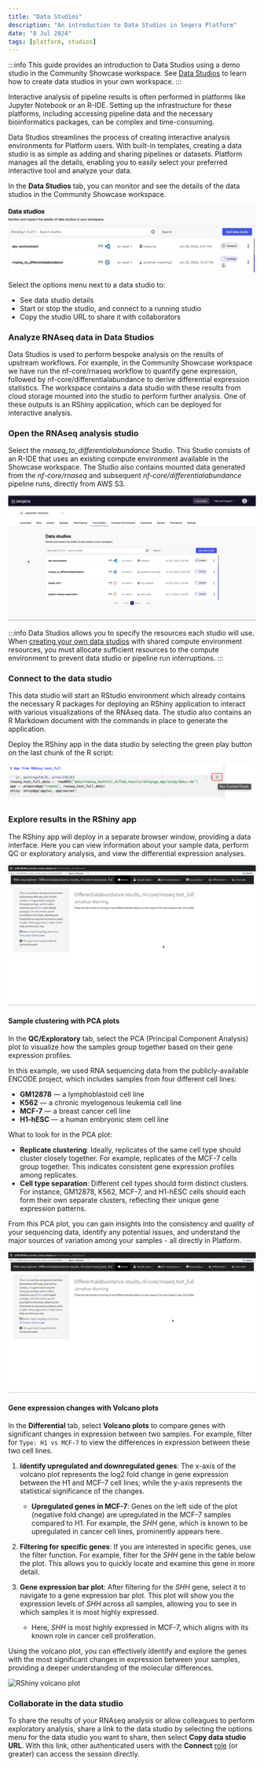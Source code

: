 ```yaml
---
title: "Data Studios"
description: "An introduction to Data Studios in Seqera Platform"
date: "8 Jul 2024"
tags: [platform, studios]
---
```


:::info
This guide provides an introduction to Data Studios using a demo studio in the Community Showcase workspace. See [Data Studios](../../data_studios/overview) to learn how to create data studios in your own workspace. 
:::

Interactive analysis of pipeline results is often performed in platforms like Jupyter Notebook or an R-IDE. Setting up the infrastructure for these platforms, including accessing pipeline data and the necessary bioinformatics packages, can be complex and time-consuming.

Data Studios streamlines the process of creating interactive analysis environments for Platform users. With built-in templates, creating a data studio is as simple as adding and sharing pipelines or datasets. Platform manages all the details, enabling you to easily select your preferred interactive tool and analyze your data.

In the **Data Studios** tab, you can monitor and see the details of the data studios in the Community Showcase workspace.

![Data studios overview](./assets/data-studios-overview.png)

Select the options menu next to a data studio to:
- See data studio details
- Start or stop the studio, and connect to a running studio
- Copy the studio URL to share it with collaborators

### Analyze RNAseq data in Data Studios

Data Studios is used to perform bespoke analysis on the results of upstream workflows. For example, in the Community Showcase workspace we have run the nf-core/rnaseq workflow to quantify gene expression, followed by nf-core/differentialabundance to derive differential expression statistics. The workspace contains a data studio with these results from cloud storage mounted into the studio to perform further analysis. One of these outputs is an RShiny application, which can be deployed for interactive analysis.

### Open the RNAseq analysis studio 

Select the *rnaseq_to_differentialabundance* Studio. This Studio consists of an R-IDE that uses an existing compute environment available in the Showcase workspace. The Studio also contains mounted data generated from the *nf-core/rnaseq* and subsequent *nf-core/differentialabundance* pipeline runs, directly from AWS S3. 

![RNAseq studio details](assets/rnaseq-diffab-studio-details.gif)

:::info
Data Studios allows you to specify the resources each studio will use. When [creating your own data studios](../../data_studios/overview) with shared compute environment resources, you must allocate sufficient resources to the compute environment to prevent data studio or pipeline run interruptions. 
:::

### Connect to the data studio

This data studio will start an RStudio environment which already contains the necessary R packages for deploying an RShiny application to interact with various visualizations of the RNAseq data. The studio also contains an R Markdown document with the commands in place to generate the application.

Deploy the RShiny app in the data studio by selecting the green play button on the last chunk of the R script:

![Run RShiny app](./assets/rnaseq-diffab-run-rshiny-app.png)

### Explore results in the RShiny app

The RShiny app will deploy in a separate browser window, providing a data interface. Here you can view information about your sample data, perform QC or exploratory analysis, and view the differential expression analyses.

![RShiny app exploration](assets/rnaseq-diffab-rshiny-app-explore.gif)

#### Sample clustering with PCA plots

In the **QC/Exploratory** tab, select the PCA (Principal Component Analysis) plot to visualize how the samples group together based on their gene expression profiles.

In this example, we used RNA sequencing data from the publicly-available ENCODE project, which includes samples from four different cell lines: 

- **GM12878** — a lymphoblastoid cell line
- **K562** — a chronic myelogenous leukemia cell line
- **MCF-7** — a breast cancer cell line
- **H1-hESC** — a human embryonic stem cell line

What to look for in the PCA plot:

- **Replicate clustering**: Ideally, replicates of the same cell type should cluster closely together. For example, replicates of the MCF-7 cells group together. This indicates consistent gene expression profiles among replicates.
- **Cell type separation**: Different cell types should form distinct clusters. For instance, GM12878, K562, MCF-7, and H1-hESC cells should each form their own separate clusters, reflecting their unique gene expression patterns.

From this PCA plot, you can gain insights into the consistency and quality of your sequencing data, identify any potential issues, and understand the major sources of variation among your samples - all directly in Platform.

![RShiny PCA plot](assets/rnaseq-diffab-rshiny-pca-plot.gif)

#### Gene expression changes with Volcano plots 

In the **Differential** tab, select **Volcano plots** to compare genes with significant changes in expression between two samples. For example, filter for `Type: H1 vs MCF-7` to view the differences in expression between these two cell lines.

1. **Identify upregulated and downregulated genes**: The x-axis of the volcano plot represents the log2 fold change in gene expression between the H1 and MCF-7 cell lines, while the y-axis represents the statistical significance of the changes.

    - **Upregulated genes in MCF-7**: Genes on the left side of the plot (negative fold change) are upregulated in the MCF-7 samples compared to H1. For example, the _SHH_ gene, which is known to be upregulated in cancer cell lines, prominently appears here.

2. **Filtering for specific genes**: If you are interested in specific genes, use the filter function. For example, filter for the _SHH_ gene in the table below the plot. This allows you to quickly locate and examine this gene in more detail.

3. **Gene expression bar plot**: After filtering for the _SHH_ gene, select it to navigate to a gene expression bar plot. This plot will show you the expression levels of _SHH_ across all samples, allowing you to see in which samples it is most highly expressed.

    - Here, _SHH_ is most highly expressed in MCF-7, which aligns with its known role in cancer cell proliferation.

Using the volcano plot, you can effectively identify and explore the genes with the most significant changes in expression between your samples, providing a deeper understanding of the molecular differences.

![RShiny volcano plot](assets/rnaseq-diffab-rshiny-volcano-plot.gif)

### Collaborate in the data studio

To share the results of your RNAseq analysis or allow colleagues to perform exploratory analysis, share a link to the data studio by selecting the options menu for the data studio you want to share, then select **Copy data studio URL**. With this link, other authenticated users with the **Connect** [role](../../orgs-and-teams/roles) (or greater) can access the session directly.
